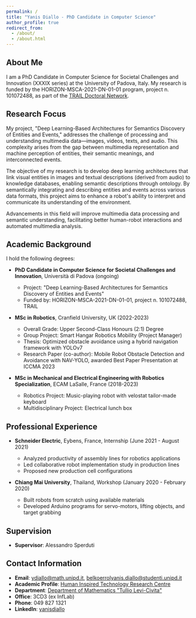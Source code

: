 ```yaml
---
permalink: /
title: "Yanis Diallo - PhD Candidate in Computer Science"
author_profile: true
redirect_from: 
  - /about/
  - /about.html
---
```


## About Me

I am a PhD Candidate in Computer Science for Societal Challenges and Innovation (XXXIX series) at the University of Padova, Italy. My research is funded by the HORIZON-MSCA-2021-DN-01-01 program, project n. 101072488, as part of the [TRAIL Doctoral Network](https://www.inf.uni-hamburg.de/research/projects/trail/overview.html).

## Research Focus

My project, "Deep Learning-Based Architectures for Semantics Discovery of Entities and Events," addresses the challenge of processing and understanding multimedia data—images, videos, texts, and audio. This complexity arises from the gap between multimedia representation and machine perception of entities, their semantic meanings, and interconnected events.

The objective of my research is to develop deep learning architectures that link visual entities in images and textual descriptions (derived from audio) to knowledge databases, enabling semantic descriptions through ontology. By semantically integrating and describing entities and events across various data formats, this project aims to enhance a robot's ability to interpret and communicate its understanding of the environment.

Advancements in this field will improve multimedia data processing and semantic understanding, facilitating better human-robot interactions and automated multimedia analysis.

## Academic Background

I hold the following degrees:
- **PhD Candidate in Computer Science for Societal Challenges and Innovation**, Università di Padova (ongoing)
  - Project: "Deep Learning-Based Architectures for Semantics Discovery of Entities and Events"
  - Funded by: HORIZON-MSCA-2021-DN-01-01, project n. 101072488, TRAIL

- **MSc in Robotics**, Cranfield University, UK (2022-2023)
  - Overall Grade: Upper Second-Class Honours (2:1) Degree
  - Group Project: Smart Hangar Robotics Mobility (Project Manager)
  - Thesis: Optimized obstacle avoidance using a hybrid navigation framework with YOLOv7
  - Research Paper (co-author): Mobile Robot Obstacle Detection and Avoidance with NAV-YOLO, awarded Best Paper Presentation at ICCMA 2023

- **MSc in Mechanical and Electrical Engineering with Robotics Specialization**, ECAM LaSalle, France (2018-2023)
  - Robotics Project: Music-playing robot with velostat tailor-made keyboard
  - Multidisciplinary Project: Electrical lunch box

## Professional Experience

- **Schneider Electric**, Eybens, France, Internship (June 2021 - August 2021)
  - Analyzed productivity of assembly lines for robotics applications
  - Led collaborative robot implementation study in production lines
  - Proposed new production cell configurations

- **Chiang Mai University**, Thailand, Workshop (January 2020 - February 2020)
  - Built robots from scratch using available materials
  - Developed Arduino programs for servo-motors, lifting objects, and target grabbing

## Supervision

- **Supervisor**: Alessandro Sperduti

## Contact Information

- **Email**: ydiallo@math.unipd.it, belkoerrolyanis.diallo@studenti.unipd.it
- **Academic Profile**: [Human Inspired Technology Research Centre](http://hit.psy.unipd.it/diallo-yanis)
- **Department**: [Department of Mathematics "Tullio Levi-Civita"](https://www.math.unipd.it/dipartimento/persone/belko_errol_yanis.diallo/)
- **Office**: 3CD3 (ex InfLab)
- **Phone**: 049 827 1321
- **LinkedIn**: [yanisdiallo](https://www.linkedin.com/in/yanisdiallo)
